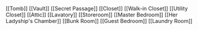 [[Tomb]]
[[Vault]]
[[Secret Passage]]
[[Closet]]
[[Walk-in Closet]]
[[Utility Closet]]
[[Attic]]
[[Lavatory]]
[[Storeroom]]
[[Master Bedroom]]
[[Her Ladyship's Chamber]]
[[Bunk Room]]
[[Guest Bedroom]]
[[Laundry Room]]
